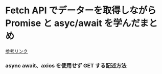 # Fetch API でデーターを取得しながら Promise と asyc/await を学んだまとめ

[参考リンク](https://qiita.com/Abbiscuit/items/66ee955509284e941803)

### async await、axios を使用せず GET する記述方法
